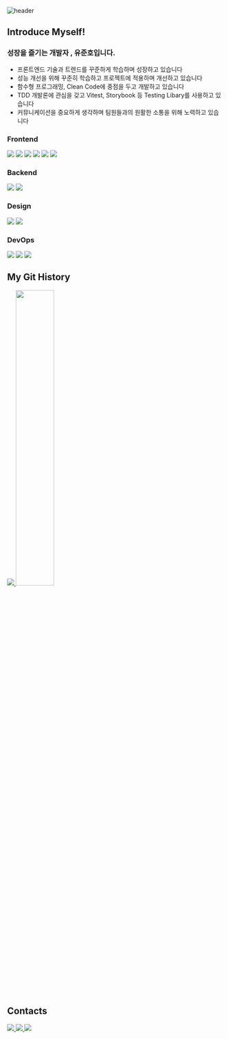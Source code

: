 ![header](https://capsule-render.vercel.app/api?type=waving&color=gradient&height=250&section=header&text=YOOJUNHO&fontSize=90)

<div>
   <h2>Introduce Myself!</h2>
   <h3>성장을 즐기는 개발자 , 유준호입니다.</h3>
   <ul>
      <li>프론트엔드 기술과 트렌드를 꾸준하게 학습하며 성장하고 있습니다 </li>
    <li>성능 개선을 위해 꾸준히 학습하고 프로젝트에 적용하며 개선하고 있습니다 </li>
    <li>함수형 프로그래밍, Clean Code에 중점을 두고 개발하고 있습니다</li>
    <li>TDD 개발론에 관심을 갖고 Vitest, Storybook 등 Testing Libary를 사용하고 있습니다</li>
    <li>커뮤니케이션을 중요하게 생각하며 팀원들과의 원활한 소통을 위해 노력하고 있습니다</li>
   </ul>
</div>

<div>
   <h3>Frontend</h3>
   <img src="https://img.shields.io/badge/Vue-4FC08D?style=flat-square&logo=vue.js&logoColor=white"/>
   <img src="https://img.shields.io/badge/Nuxt-00DC82?style=flat-square&logo=Nuxt.js&logoColor=white"/>
   <img src="https://img.shields.io/badge/React-61DAFB?style=flat-square&logo=React&logoColor=white"/>
   <img src="https://img.shields.io/badge/Next-000000?style=flat-square&logo=Next.js&logoColor=white"/>
   <img src="https://img.shields.io/badge/Javscript-f7df1e?style=flat-square&logo=Javascript&logoColor=white"/>
      <img src="https://img.shields.io/badge/Typescript-3178C6?style=flat-square&logo=Typescript&logoColor=white"/>
</div>

<div>
   <h3>Backend</h3>
   <img src="https://img.shields.io/badge/Spring Boot-6DB33F?style=flat-square&logo=Spring&logoColor=white"/>
   <img src="https://img.shields.io/badge/Node.js-5FA04E?style=flat-square&logo=Node.js&logoColor=white"/>
</div>

<div>
   <h3>Design</h3>
   <img src="https://img.shields.io/badge/Figma-F24E1E?style=flat-square&logo=Figma&logoColor=white"/>
   <img src="https://img.shields.io/badge/Adobe XD-FF61F6?style=flat-square&logo=Adobe XD&logoColor=white"/>

</div>

<div>
   <h3>DevOps</h3>
      <img src="https://img.shields.io/badge/Nginx-009639?style=flat-square&logo=Nginx&logoColor=white"/>
   <img src="https://img.shields.io/badge/Jenkins-D24939?style=flat-square&logo=Jenkins&logoColor=white"/>
<img src="https://img.shields.io/badge/Teamcity-000000?style=flat-square&logo=Teamcity&logoColor=white"/>
</div>

<div>
   <h2>My Git History</h2>
   <a href="s">
     <img src="https://github-readme-stats.vercel.app/api/top-langs/?username=yjh-1008&exclude_repo=dkssud8150.github.io&layout=compact&theme=tokyonight" />
   </a>
   <a href="s">
     <img src="https://github-readme-stats.vercel.app/api?username=yjh-1008&theme=tokyonight&show_icons=true" width="42%" />
   </a>
</div>

<div>
   <h2>Contacts</h2>
   <a href="https://invincible-cowl- e62.notion.site/aa93537dd96d4c24b1c1f265a7550156?pvs=4">
      <img src="https://img.shields.io/badge/Notion-000000?style=flat-square&logo=Notion&logoColor=white"/>
   </a>
   <a href="mailto:exesea12@gmail.com">
         <img src="https://img.shields.io/badge/Gmail-EA4335?style=flat-square&logo=Gmail&logoColor=white"/>
   </a>
   <a href="mailto:dbwnsgh1226@naver.com">
             <img src="https://img.shields.io/badge/Naver-03C75A?style=flat-square&logo=Naver&logoColor=white"/>
   </a>
</div>

